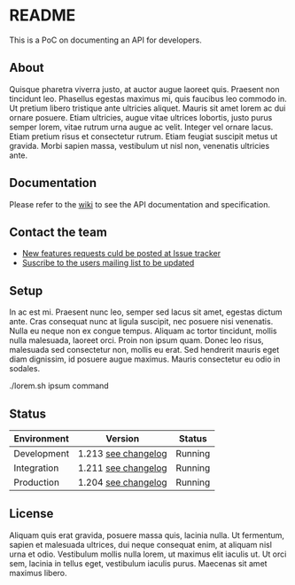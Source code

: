 # README

This is a PoC on documenting an API for developers.

## About

Quisque pharetra viverra justo, at auctor augue laoreet quis. Praesent non tincidunt leo. Phasellus egestas maximus mi, quis faucibus leo commodo in. Ut pretium libero tristique ante ultricies aliquet. Mauris sit amet lorem ac dui ornare posuere. Etiam ultricies, augue vitae ultrices lobortis, justo purus semper lorem, vitae rutrum urna augue ac velit. Integer vel ornare lacus. Etiam pretium risus et consectetur rutrum. Etiam feugiat suscipit metus ut gravida. Morbi sapien massa, vestibulum ut nisl non, venenatis ultricies ante.

## Documentation 

Please refer to the [wiki](https://github.com/jantoniucci/banking-api/wiki) to see the API documentation and specification. 

## Contact the team

* [New features requests culd be posted at Issue tracker](https://github.com/jantoniucci/banking-api/issues)
* [Suscribe to the users mailing list to be updated](https://tbd)

## Setup

In ac est mi. Praesent nunc leo, semper sed lacus sit amet, egestas dictum ante. Cras consequat nunc at ligula suscipit, nec posuere nisi venenatis. Nulla eu neque non ex congue tempus. Aliquam ac tortor tincidunt, mollis nulla malesuada, laoreet orci. Proin non ipsum quam. Donec leo risus, malesuada sed consectetur non, mollis eu erat. Sed hendrerit mauris eget diam dignissim, id posuere augue maximus. Mauris consectetur eu odio in sodales.

./lorem.sh ipsum command

## Status

| Environment | Version | Status  |
|-------------|---------|---------|
| Development | 1.213 [see changelog](https://github.com/jantoniucci/banking-api/wiki/Changelog)  | Running |
| Integration | 1.211 [see changelog](https://github.com/jantoniucci/banking-api/wiki/Changelog)  | Running |
| Production  | 1.204 [see changelog](https://github.com/jantoniucci/banking-api/wiki/Changelog)  | Running |

## License

Aliquam quis erat gravida, posuere massa quis, lacinia nulla. Ut fermentum, sapien et malesuada ultrices, dui neque consequat enim, at aliquam nisl urna et odio. Vestibulum mollis nulla lorem, ut maximus elit iaculis ut. Ut orci sem, lacinia in tellus eget, vestibulum iaculis purus. Maecenas sit amet maximus libero. 

